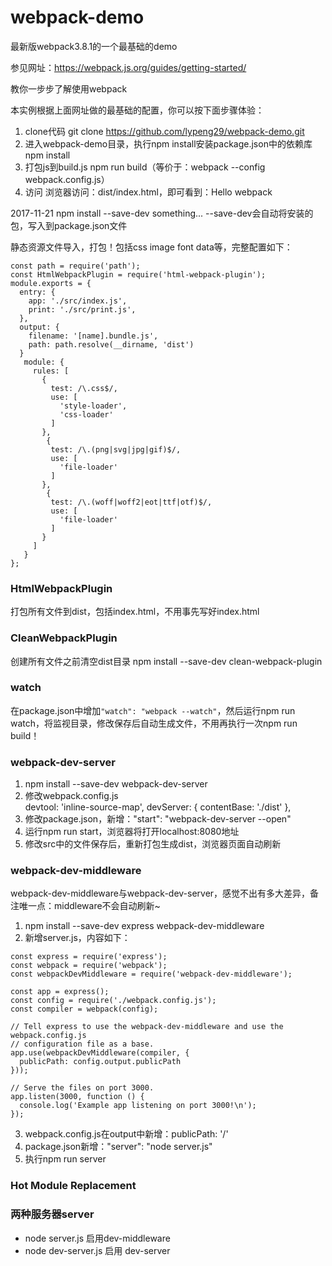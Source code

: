 # webpack-demo

最新版webpack3.8.1的一个最基础的demo

参见网址：https://webpack.js.org/guides/getting-started/

教你一步步了解使用webpack

本实例根据上面网址做的最基础的配置，你可以按下面步骤体验：

1. clone代码
git clone https://github.com/lypeng29/webpack-demo.git
2. 进入webpack-demo目录，执行npm install安装package.json中的依赖库
npm install
3. 打包js到build.js
npm run build（等价于：webpack --config webpack.config.js）
4. 访问
浏览器访问：dist/index.html，即可看到：Hello webpack

2017-11-21
npm install --save-dev something...
--save-dev会自动将安装的包，写入到package.json文件

静态资源文件导入，打包！包括css image font data等，完整配置如下：

```
const path = require('path');
const HtmlWebpackPlugin = require('html-webpack-plugin');
module.exports = {
  entry: {
  	app: './src/index.js',
  	print: './src/print.js',
  },
  output: {
    filename: '[name].bundle.js',
    path: path.resolve(__dirname, 'dist')
  }
   module: {
     rules: [
       {
         test: /\.css$/,
         use: [
           'style-loader',
           'css-loader'
         ]
       },
		{
         test: /\.(png|svg|jpg|gif)$/,
         use: [
           'file-loader'
         ]
       },
		{
         test: /\.(woff|woff2|eot|ttf|otf)$/,
         use: [
           'file-loader'
         ]
       }              
     ]
   }
};
```


### HtmlWebpackPlugin

打包所有文件到dist，包括index.html，不用事先写好index.html

### CleanWebpackPlugin

创建所有文件之前清空dist目录
npm install --save-dev clean-webpack-plugin


### watch

在package.json中增加`"watch": "webpack --watch"`，然后运行npm run watch，将监视目录，修改保存后自动生成文件，不用再执行一次npm run build！


### webpack-dev-server

1. npm install --save-dev webpack-dev-server
2. 修改webpack.config.js   
  devtool: 'inline-source-map',
  devServer: {
  	contentBase: './dist'
  },
3. 修改package.json，新增："start": "webpack-dev-server --open"
4. 运行npm run start，浏览器将打开localhost:8080地址
5. 修改src中的文件保存后，重新打包生成dist，浏览器页面自动刷新


### webpack-dev-middleware

webpack-dev-middleware与webpack-dev-server，感觉不出有多大差异，备注唯一点：middleware不会自动刷新~
1. npm install --save-dev express webpack-dev-middleware
2. 新增server.js，内容如下：

```
const express = require('express');
const webpack = require('webpack');
const webpackDevMiddleware = require('webpack-dev-middleware');

const app = express();
const config = require('./webpack.config.js');
const compiler = webpack(config);

// Tell express to use the webpack-dev-middleware and use the webpack.config.js
// configuration file as a base.
app.use(webpackDevMiddleware(compiler, {
  publicPath: config.output.publicPath
}));

// Serve the files on port 3000.
app.listen(3000, function () {
  console.log('Example app listening on port 3000!\n');
});
```
3. webpack.config.js在output中新增：publicPath: '/'
4. package.json新增："server": "node server.js"
5. 执行npm run server


### Hot Module Replacement

### 两种服务器server
- node server.js 启用dev-middleware
- node dev-server.js 启用 dev-server




